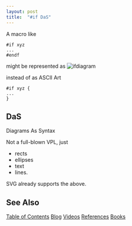 ```yaml
---
layout: post
title:  "#if DaS"
---
```

A macro like
```
#if xyz
...
#endf
```

might be represented as
![ifdiagram](/assets/ifdiagam.svg)

instead of as ASCII Art
```
#if xyz {
...
}
```

## DaS

Diagrams As Syntax

Not a full-blown VPL, just 
- rects
- ellipses
- text
- lines.

SVG already supports the above.

## See Also

[Table of Contents](https://guitarvydas.github.io/2021/12/10/Table-of-Contents-Dec-01-2021.html)
[Blog](https://guitarvydas.github.io)
[Videos](https://www.youtube.com/channel/UC9EJr0nKHwadbHUtc5zHdmQ/videos)
[References](https://guitarvydas.github.io/2021/01/14/References.html)
[Books](https://leanpub.com/u/paul-tarvydas.html)

<script src="https://utteranc.es/client.js" 
        repo="guitarvydas/guitarvydas.github.io" 
        issue-term="pathname" 
        theme="github-light" 
        crossorigin="anonymous" > 
</script> 